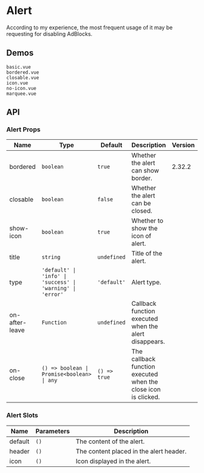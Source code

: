 # Alert

According to my experience, the most frequent usage of it may be requesting for disabling AdBlocks.

## Demos

```demo
basic.vue
bordered.vue
closable.vue
icon.vue
no-icon.vue
marquee.vue
```

## API

### Alert Props

| Name | Type | Default | Description | Version |
| --- | --- | --- | --- | --- |
| bordered | `boolean` | `true` | Whether the alert can show border. | 2.32.2 |
| closable | `boolean` | `false` | Whether the alert can be closed. |  |
| show-icon | `boolean` | `true` | Whether to show the icon of alert. |  |
| title | `string` | `undefined` | Title of the alert. |  |
| type | `'default' \| 'info' \| 'success' \| 'warning' \| 'error'` | `'default'` | Alert type. |  |
| on-after-leave | `Function` | `undefined` | Callback function executed when the alert disappears. |  |
| on-close | `() => boolean \| Promise<boolean> \| any` | `() => true` | The callback function executed when the close icon is clicked. |  |

### Alert Slots

| Name    | Parameters | Description                             |
| ------- | ---------- | --------------------------------------- |
| default | `()`       | The content of the alert.               |
| header  | `()`       | The content placed in the alert header. |
| icon    | `()`       | Icon displayed in the alert.            |
